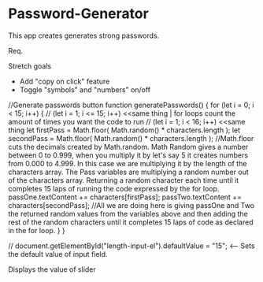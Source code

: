 # Password-Generator
This app creates generates strong passwords.

Req.

<!-- - Generate two random passwords when the user clicks the button -->
<!-- - Each password should be 15 characters long -->

Stretch goals
<!-- - Ability to set password length (min 8, max 100) -->
- Add "copy on click" feature
- Toggle "symbols" and "numbers" on/off

//Generate passwords button
function generatePasswords() {
    for (let i = 0; i < 15; i++) {
        // (let i = 1; i <= 15; i++) <<same thing | for loops count the amount of times you want the code to run
        // (let i = 1; i < 16; i++) <<same thing
        let firstPass = Math.floor( Math.random() * characters.length );
        let secondPass = Math.floor( Math.random() * characters.length );
        //Math.floor cuts the decimals created by Math.random. Math Random gives a number between 0 to 0.999, when you multiply it by let's say 5 it creates numbers from 0.000 to 4.999. In this case we are multiplying it by the length of the characters array. The Pass variables are multiplying a random number out of the characters array. Returning a random character each time until it completes 15 laps of running the code expressed by the for loop.
        passOne.textContent += characters[firstPass];
        passTwo.textContent += characters[secondPass];
        //All we are doing here is giving passOne and Two the returned random values from the variables above and then adding the rest of the random characters until it completes 15 laps of code as declared in the for loop.
    }
}

// document.getElementById("length-input-el").defaultValue = "15"; <-- Sets the default value of input field.

<!-- oninput="this.nextElementSibling.value = this.value"
<output>15</output> --> Displays the value of slider

<!-- <input type="number" id="length-input-el" placeholder="Password Length" value="15" min="8" max="100"> -->